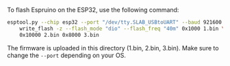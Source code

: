 To flash Espruino on the ESP32, use the following command:

```bash
esptool.py --chip esp32 --port "/dev/tty.SLAB_USBtoUART" --baud 921600 \
    write_flash -z --flash_mode "dio" --flash_freq "40m" 0x1000 1.bin \
    0x10000 2.bin 0x8000 3.bin
```

The firmware is uploaded in this directory (1.bin, 2.bin, 3.bin). Make sure
to change the `--port` depending on your OS.
